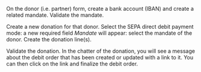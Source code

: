 On the donor (i.e. partner) form, create a bank account (IBAN) and
create a related mandate. Validate the mandate.

Create a new donation for that donor. Select the SEPA direct debit
payment mode: a new required field *Mandate* will appear: select the
mandate of the donor. Create the donation line(s).

Validate the donation. In the chatter of the donation, you will see a
message about the debit order that has been created or updated with a
link to it. You can then click on the link and finalize the debit order.
